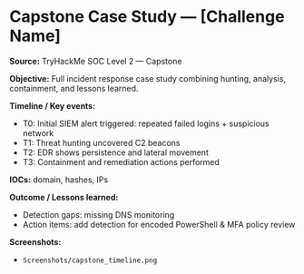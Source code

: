 # Capstone Case Study — [Challenge Name]

**Source:** TryHackMe SOC Level 2 — Capstone

**Objective:** Full incident response case study combining hunting, analysis, containment, and lessons learned.

**Timeline / Key events:**
- T0: Initial SIEM alert triggered: repeated failed logins + suspicious network
- T1: Threat hunting uncovered C2 beacons
- T2: EDR shows persistence and lateral movement
- T3: Containment and remediation actions performed

**IOCs:** domain, hashes, IPs

**Outcome / Lessons learned:**
- Detection gaps: missing DNS monitoring
- Action items: add detection for encoded PowerShell & MFA policy review

**Screenshots:**  
- `Screenshots/capstone_timeline.png`
